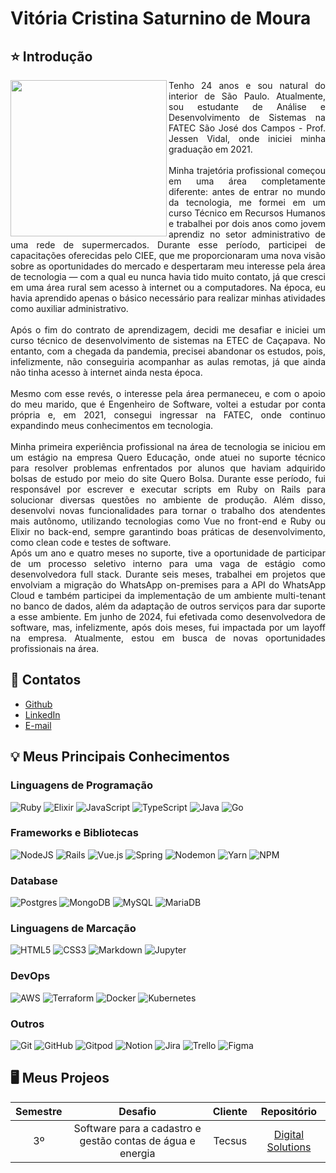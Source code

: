 <h1>Vitória Cristina Saturnino de Moura</h1>

<div align="justify">
 <h2 align="left">⭐ Introdução</h2>
 <div style="display: inline_block">
    <img align="left" src="https://github.com/user-attachments/assets/44f9dde4-ad75-4472-a1a5-d153887fb787" height="250" width="250">
  <div align="justify">
    Tenho 24 anos e sou natural do interior de São Paulo. Atualmente, sou estudante de Análise e Desenvolvimento de Sistemas na FATEC São José dos Campos - Prof. Jessen Vidal, onde iniciei minha graduação em 2021.
    <br><br>
    Minha trajetória profissional começou em uma área completamente diferente: antes de entrar no mundo da tecnologia, me formei em um curso Técnico em Recursos Humanos e trabalhei por dois anos como jovem aprendiz no setor administrativo de uma rede de supermercados. Durante esse período, participei de capacitações oferecidas pelo CIEE, que me proporcionaram uma nova visão sobre as oportunidades do mercado e despertaram meu interesse pela área de tecnologia — com a qual eu nunca havia tido muito contato, já que cresci em uma área rural sem acesso à internet ou a computadores. Na época, eu havia aprendido apenas o básico necessário para realizar minhas atividades como auxiliar administrativo.
    <br><br>
    Após o fim do contrato de aprendizagem, decidi me desafiar e iniciei um curso técnico de desenvolvimento de sistemas na ETEC de Caçapava. No entanto, com a chegada da pandemia, precisei abandonar os estudos, pois, infelizmente, não conseguiria acompanhar as aulas remotas, já que ainda não tinha acesso à internet ainda nesta época.
    <br><br>
    Mesmo com esse revés, o interesse pela área permaneceu, e com o apoio do meu marido, que é Engenheiro de Software, voltei a estudar por conta própria e, em 2021, consegui ingressar na FATEC, onde continuo expandindo meus conhecimentos em tecnologia.
    <br><br>
    Minha primeira experiência profissional na área de tecnologia se iniciou em um estágio na empresa Quero Educação, onde atuei no suporte técnico para resolver problemas enfrentados por alunos que haviam adquirido bolsas de estudo por meio do site Quero Bolsa. Durante esse período, fui responsável por escrever e executar scripts em Ruby on Rails para solucionar diversas questões no ambiente de produção. Além disso, desenvolvi novas funcionalidades para tornar o trabalho dos atendentes mais autônomo, utilizando tecnologias como Vue no front-end e Ruby ou Elixir no back-end, sempre garantindo boas práticas de desenvolvimento, como clean code e testes de software.
    <br>
    Após um ano e quatro meses no suporte, tive a oportunidade de participar de um processo seletivo interno para uma vaga de estágio como desenvolvedora full stack. Durante seis meses, trabalhei em projetos que envolviam a migração do WhatsApp on-premises para a API do WhatsApp Cloud e também participei da implementação de um ambiente multi-tenant no banco de dados, além da adaptação de outros serviços para dar suporte a esse ambiente. Em junho de 2024, fui efetivada como desenvolvedora de software, mas, infelizmente, após dois meses, fui impactada por um layoff na empresa. Atualmente, estou em busca de novas oportunidades profissionais na área.
 </div>

<h2 align="left">📱 Contatos</h2>

- [Github](https://github.com/vitoriasaturnino)
- [LinkedIn](https://www.linkedin.com/in/vit%C3%B3ria-cristina-saturnino-de-moura-6393391b0/)
- [E-mail](mailto:vim.saturnino@gmail.com)

<h2 align="left">💡 Meus Principais Conhecimentos</h2>

 <h3 align="left">Linguagens de Programação</h3>
 
 ![Ruby](https://img.shields.io/badge/ruby-%23CC342D.svg?style=for-the-badge&logo=ruby&logoColor=white)
 ![Elixir](https://img.shields.io/badge/elixir-%234B275F.svg?style=for-the-badge&logo=elixir&logoColor=white)
 ![JavaScript](https://img.shields.io/badge/javascript-%23323330.svg?style=for-the-badge&logo=javascript&logoColor=%23F7DF1E)
 ![TypeScript](https://img.shields.io/badge/typescript-%23007ACC.svg?style=for-the-badge&logo=typescript&logoColor=white)
 ![Java](https://img.shields.io/badge/java-%23ED8B00.svg?style=for-the-badge&logo=openjdk&logoColor=white)
 ![Go](https://img.shields.io/badge/go-%2300ADD8.svg?style=for-the-badge&logo=go&logoColor=white)

 <h3 align="left">Frameworks e Bibliotecas </h3>

 ![NodeJS](https://img.shields.io/badge/node.js-6DA55F?style=for-the-badge&logo=node.js&logoColor=white)
 ![Rails](https://img.shields.io/badge/rails-%23CC0000.svg?style=for-the-badge&logo=ruby-on-rails&logoColor=white)
 ![Vue.js](https://img.shields.io/badge/vuejs-%2335495e.svg?style=for-the-badge&logo=vuedotjs&logoColor=%234FC08D)
 ![Spring](https://img.shields.io/badge/spring-%236DB33F.svg?style=for-the-badge&logo=spring&logoColor=white)
 ![Nodemon](https://img.shields.io/badge/NODEMON-%23323330.svg?style=for-the-badge&logo=nodemon&logoColor=%BBDEAD)
 ![Yarn](https://img.shields.io/badge/yarn-%232C8EBB.svg?style=for-the-badge&logo=yarn&logoColor=white)
 ![NPM](https://img.shields.io/badge/NPM-%23CB3837.svg?style=for-the-badge&logo=npm&logoColor=white)

 <h3 align="left">Database </h3>

 ![Postgres](https://img.shields.io/badge/postgres-%23316192.svg?style=for-the-badge&logo=postgresql&logoColor=white)
 ![MongoDB](https://img.shields.io/badge/MongoDB-%234ea94b.svg?style=for-the-badge&logo=mongodb&logoColor=white)
 ![MySQL](https://img.shields.io/badge/mysql-4479A1.svg?style=for-the-badge&logo=mysql&logoColor=white)
 ![MariaDB](https://img.shields.io/badge/MariaDB-003545?style=for-the-badge&logo=mariadb&logoColor=white)

 <h3 align="left">Linguagens de Marcação</h3>
 
 ![HTML5](https://img.shields.io/badge/html5-%23E34F26.svg?style=for-the-badge&logo=html5&logoColor=white)
 ![CSS3](https://img.shields.io/badge/css3-%231572B6.svg?style=for-the-badge&logo=css3&logoColor=white)
 ![Markdown](https://img.shields.io/badge/Markdown-000000?style=for-the-badge&logo=markdown&logoColor=white)
 ![Jupyter](https://img.shields.io/badge/Jupyter-F37626.svg?&style=for-the-badge&logo=Jupyter&logoColor=white)

   
 <h3 align="left">DevOps</h3>
 
 ![AWS](https://img.shields.io/badge/AWS-%23FF9900.svg?style=for-the-badge&logo=amazon-aws&logoColor=white)
 ![Terraform](https://img.shields.io/badge/terraform-%235835CC.svg?style=for-the-badge&logo=terraform&logoColor=white)
 ![Docker](https://img.shields.io/badge/docker-%230db7ed.svg?style=for-the-badge&logo=docker&logoColor=white)
 ![Kubernetes](https://img.shields.io/badge/kubernetes-%23326ce5.svg?style=for-the-badge&logo=kubernetes&logoColor=white)

<h3 align="left">Outros</h3>

 ![Git](https://img.shields.io/badge/git-%23F05033.svg?style=for-the-badge&logo=git&logoColor=white)
 ![GitHub](https://img.shields.io/badge/github-%23121011.svg?style=for-the-badge&logo=github&logoColor=white)
 ![Gitpod](https://img.shields.io/badge/gitpod-f06611.svg?style=for-the-badge&logo=gitpod&logoColor=white)
 ![Notion](https://img.shields.io/badge/Notion-%23000000.svg?style=for-the-badge&logo=notion&logoColor=white)
 ![Jira](https://img.shields.io/badge/jira-%230A0FFF.svg?style=for-the-badge&logo=jira&logoColor=white)
 ![Trello](https://img.shields.io/badge/Trello-%23026AA7.svg?style=for-the-badge&logo=Trello&logoColor=white)
 ![Figma](https://img.shields.io/badge/figma-%23F24E1E.svg?style=for-the-badge&logo=figma&logoColor=white)

<h2 align="left">🖥️ Meus Projeos</h2>

<div text-align="center">

| Semestre | Desafio | Cliente | Repositório |
|:---:|:---:|:---:|:---:|
| 3º | Software para a cadastro e gestão contas de água e energia | Tecsus | [Digital Solutions](api_2022_1.md) |

</div>
